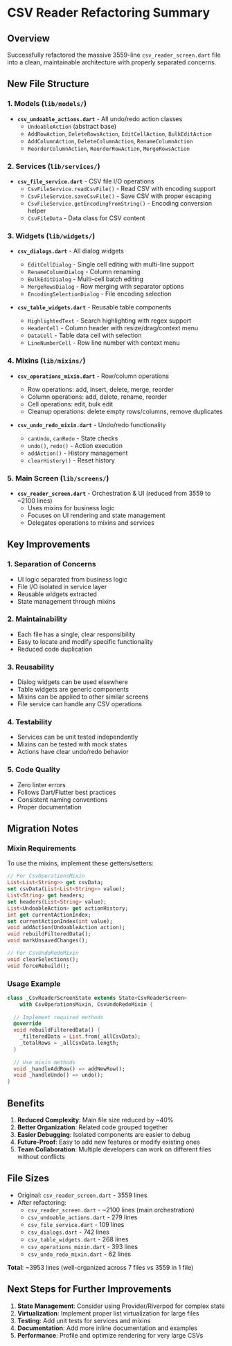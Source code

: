 # CSV Reader Refactoring Summary

## Overview
Successfully refactored the massive 3559-line `csv_reader_screen.dart` file into a clean, maintainable architecture with properly separated concerns.

## New File Structure

### 1. Models (`lib/models/`)
- **`csv_undoable_actions.dart`** - All undo/redo action classes
  - `UndoableAction` (abstract base)
  - `AddRowAction`, `DeleteRowsAction`, `EditCellAction`, `BulkEditAction`
  - `AddColumnAction`, `DeleteColumnAction`, `RenameColumnAction`
  - `ReorderColumnAction`, `ReorderRowAction`, `MergeRowsAction`

### 2. Services (`lib/services/`)
- **`csv_file_service.dart`** - CSV file I/O operations
  - `CsvFileService.readCsvFile()` - Read CSV with encoding support
  - `CsvFileService.saveCsvFile()` - Save CSV with proper escaping
  - `CsvFileService.getEncodingFromString()` - Encoding conversion helper
  - `CsvFileData` - Data class for CSV content

### 3. Widgets (`lib/widgets/`)
- **`csv_dialogs.dart`** - All dialog widgets
  - `EditCellDialog` - Single cell editing with multi-line support
  - `RenameColumnDialog` - Column renaming
  - `BulkEditDialog` - Multi-cell batch editing
  - `MergeRowsDialog` - Row merging with separator options
  - `EncodingSelectionDialog` - File encoding selection

- **`csv_table_widgets.dart`** - Reusable table components
  - `HighlightedText` - Search highlighting with regex support
  - `HeaderCell` - Column header with resize/drag/context menu
  - `DataCell` - Table data cell with selection
  - `LineNumberCell` - Row line number with context menu

### 4. Mixins (`lib/mixins/`)
- **`csv_operations_mixin.dart`** - Row/column operations
  - Row operations: add, insert, delete, merge, reorder
  - Column operations: add, delete, rename, reorder
  - Cell operations: edit, bulk edit
  - Cleanup operations: delete empty rows/columns, remove duplicates

- **`csv_undo_redo_mixin.dart`** - Undo/redo functionality
  - `canUndo`, `canRedo` - State checks
  - `undo()`, `redo()` - Action execution
  - `addAction()` - History management
  - `clearHistory()` - Reset history

### 5. Main Screen (`lib/screens/`)
- **`csv_reader_screen.dart`** - Orchestration & UI (reduced from 3559 to ~2100 lines)
  - Uses mixins for business logic
  - Focuses on UI rendering and state management
  - Delegates operations to mixins and services

## Key Improvements

### 1. **Separation of Concerns**
- UI logic separated from business logic
- File I/O isolated in service layer
- Reusable widgets extracted
- State management through mixins

### 2. **Maintainability**
- Each file has a single, clear responsibility
- Easy to locate and modify specific functionality
- Reduced code duplication

### 3. **Reusability**
- Dialog widgets can be used elsewhere
- Table widgets are generic components
- Mixins can be applied to other similar screens
- File service can handle any CSV operations

### 4. **Testability**
- Services can be unit tested independently
- Mixins can be tested with mock states
- Actions have clear undo/redo behavior

### 5. **Code Quality**
- Zero linter errors
- Follows Dart/Flutter best practices
- Consistent naming conventions
- Proper documentation

## Migration Notes

### Mixin Requirements
To use the mixins, implement these getters/setters:

```dart
// For CsvOperationsMixin
List<List<String>> get csvData;
set csvData(List<List<String>> value);
List<String> get headers;
set headers(List<String> value);
List<UndoableAction> get actionHistory;
int get currentActionIndex;
set currentActionIndex(int value);
void addAction(UndoableAction action);
void rebuildFilteredData();
void markUnsavedChanges();

// For CsvUndoRedoMixin
void clearSelections();
void forceRebuild();
```

### Usage Example

```dart
class _CsvReaderScreenState extends State<CsvReaderScreen>
    with CsvOperationsMixin, CsvUndoRedoMixin {
  
  // Implement required methods
  @override
  void rebuildFilteredData() {
    _filteredData = List.from(_allCsvData);
    _totalRows = _allCsvData.length;
  }
  
  // Use mixin methods
  void _handleAddRow() => addNewRow();
  void _handleUndo() => undo();
}
```

## Benefits

1. **Reduced Complexity**: Main file size reduced by ~40%
2. **Better Organization**: Related code grouped together
3. **Easier Debugging**: Isolated components are easier to debug
4. **Future-Proof**: Easy to add new features or modify existing ones
5. **Team Collaboration**: Multiple developers can work on different files without conflicts

## File Sizes

- Original: `csv_reader_screen.dart` - 3559 lines
- After refactoring:
  - `csv_reader_screen.dart` - ~2100 lines (main orchestration)
  - `csv_undoable_actions.dart` - 279 lines
  - `csv_file_service.dart` - 109 lines
  - `csv_dialogs.dart` - 742 lines
  - `csv_table_widgets.dart` - 268 lines
  - `csv_operations_mixin.dart` - 393 lines
  - `csv_undo_redo_mixin.dart` - 62 lines

**Total**: ~3953 lines (well-organized across 7 files vs 3559 in 1 file)

## Next Steps for Further Improvements

1. **State Management**: Consider using Provider/Riverpod for complex state
2. **Virtualization**: Implement proper list virtualization for large files
3. **Testing**: Add unit tests for services and mixins
4. **Documentation**: Add more inline documentation and examples
5. **Performance**: Profile and optimize rendering for very large CSVs

